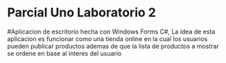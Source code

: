 # Parcial Uno Laboratorio 2
#Aplicacion de escritorio hecha con Windows Forms C#, La idea de esta aplicacion es funcionar como una tienda online en la cual los usuarios pueden publicar productos   ademas de que la lista de productos a mostrar se ordene en base al interes del usuario
